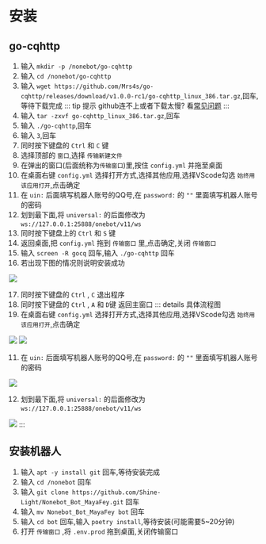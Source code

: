 # 安装
## go-cqhttp
1. 输入 `mkdir -p /nonebot/go-cqhttp`
2. 输入 `cd /nonebot/go-cqhttp`
3. 输入 `wget https://github.com/Mrs4s/go-cqhttp/releases/download/v1.0.0-rc1/go-cqhttp_linux_386.tar.gz`,回车,等待下载完成
::: tip 提示
github连不上或者下载太慢? 看[常见问题](#github连接)
:::
4. 输入 `tar -zxvf go-cqhttp_linux_386.tar.gz`,回车
5. 输入 `./go-cqhttp`,回车
6. 输入 `3`,回车
7. 同时按下键盘的 `Ctrl` 和 `C` 键
8. 选择顶部的 `窗口`,选择 `传输新建文件`
9. 在弹出的窗口(后面统称为`传输窗口`)里,按住 `config.yml` 并拖至桌面
10. 在桌面右键 `config.yml` 选择打开方式,选择其他应用,选择VScode勾选 `始终用该应用打开`,点击确定
11. 在 `uin:` 后面填写机器人账号的QQ号,在 `password:` 的 `""` 里面填写机器人账号的密码
12. 划到最下面,将 `universal:` 的后面修改为 `ws://127.0.0.1:25888/onebot/v11/ws`
13. 同时按下键盘上的 `Ctrl` 和 `S` 键
14. 返回桌面,把 `config.yml` 拖到 `传输窗口` 里,点击确定,关闭 `传输窗口`
15. 输入 `screen -R gocq` 回车,输入 `./go-cqhttp` 回车
16. 若出现下图的情况则说明安装成功
<img src='/image/easy/setup/gocq5.png'>

17. 同时按下键盘的 `Ctrl` , `C` 退出程序
18. 同时按下键盘的 `Ctrl` , `A` 和 `D`键 返回主窗口
::: details 具体流程图
10. 在桌面右键 `config.yml` 选择打开方式,选择其他应用,选择VScode勾选 `始终用该应用打开`,点击确定
<img src='/image/easy/setup/gocq1.png'>
<img src='/image/easy/setup/gocq2.png'>

11. 在 `uin:` 后面填写机器人账号的QQ号,在 `password:` 的 `""` 里面填写机器人账号的密码
<img src='/image/easy/setup/gocq3.png'>

12. 划到最下面,将 `universal:` 的后面修改为 `ws://127.0.0.1:25888/onebot/v11/ws`
<img src='/image/easy/setup/gocq4.png'>
:::

## 安装机器人
1. 输入 `apt -y install git` 回车,等待安装完成
2. 输入 `cd /nonebot` 回车
3. 输入 `git clone https://github.com/Shine-Light/Nonebot_Bot_MayaFey.git` 回车
4. 输入 `mv Nonebot_Bot_MayaFey bot` 回车
5. 输入 `cd bot` 回车,输入 `poetry install`,等待安装(可能需要5~20分钟)  
6. 打开 `传输窗口` ,将 `.env.prod` 拖到桌面,关闭传输窗口
